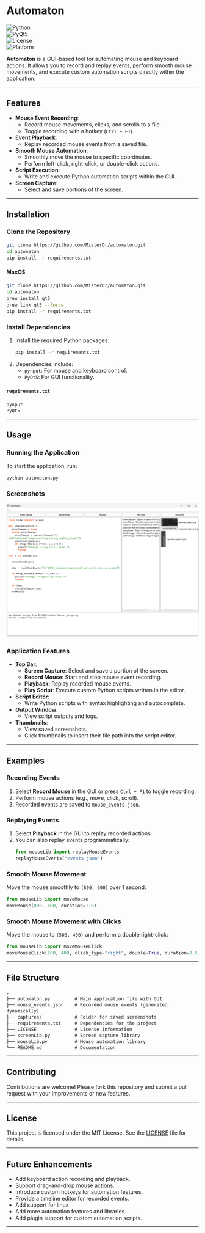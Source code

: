 
# Automaton

![Python](https://img.shields.io/badge/Python-3.x-blue.svg)  
![PyQt5](https://img.shields.io/badge/PyQt5-Supported-green.svg)  
![License](https://img.shields.io/badge/License-MIT-yellow.svg)  
![Platform](https://img.shields.io/badge/Platform-Windows%20|%20Linux%20|%20macOS-lightgrey.svg)  

**Automaton** is a GUI-based tool for automating mouse and keyboard actions. It allows you to record and replay events, perform smooth mouse movements, and execute custom automation scripts directly within the application.

---

## Features

- **Mouse Event Recording**:
  - Record mouse movements, clicks, and scrolls to a file.
  - Toggle recording with a hotkey (`Ctrl + F1`).
- **Event Playback**:
  - Replay recorded mouse events from a saved file.
- **Smooth Mouse Automation**:
  - Smoothly move the mouse to specific coordinates.
  - Perform left-click, right-click, or double-click actions.
- **Script Execution**:
  - Write and execute Python automation scripts within the GUI.
- **Screen Capture**:
  - Select and save portions of the screen.

---

## Installation

### Clone the Repository
```bash
git clone https://github.com/MisterDr/automaton.git
cd automaton
pip install -r requirements.txt
```
#### MacOS
```bash
git clone https://github.com/MisterDr/automaton.git
cd automaton
brew install qt5
brew link qt5 --force
pip install -r requirements.txt
```

### Install Dependencies
1. Install the required Python packages:
   ```bash
   pip install -r requirements.txt
   ```
2. Dependencies include:
   - `pynput`: For mouse and keyboard control.
   - `PyQt5`: For GUI functionality.

#### `requirements.txt`
```
pynput
PyQt5
```

---

## Usage

### Running the Application
To start the application, run:
```bash
python automaton.py
```

### Screenshots
![Automaton GUI](site/screen1.png)

### Application Features
- **Top Bar**:
  - **Screen Capture**: Select and save a portion of the screen.
  - **Record Mouse**: Start and stop mouse event recording.
  - **Playback**: Replay recorded mouse events.
  - **Play Script**: Execute custom Python scripts written in the editor.
- **Script Editor**:
  - Write Python scripts with syntax highlighting and autocomplete.
- **Output Window**:
  - View script outputs and logs.
- **Thumbnails**:
  - View saved screenshots.
  - Click thumbnails to insert their file path into the script editor.

---

## Examples

### Recording Events
1. Select **Record Mouse** in the GUI or press `Ctrl + F1` to toggle recording.
2. Perform mouse actions (e.g., move, click, scroll).
3. Recorded events are saved to `mouse_events.json`.

### Replaying Events
1. Select **Playback** in the GUI to replay recorded actions.
2. You can also replay events programmatically:
   ```python
   from mouseLib import replayMouseEvents
   replayMouseEvents("events.json")
   ```

### Smooth Mouse Movement
Move the mouse smoothly to `(800, 600)` over 1 second:
```python
from mouseLib import moveMouse
moveMouse(800, 600, duration=1.0)
```

### Smooth Mouse Movement with Clicks
Move the mouse to `(500, 400)` and perform a double right-click:
```python
from mouseLib import moveMouseClick
moveMouseClick(500, 400, click_type="right", double=True, duration=0.5)
```

---

## File Structure
```
.
├── automaton.py         # Main application file with GUI
├── mouse_events.json    # Recorded mouse events (generated dynamically)
├── captures/            # Folder for saved screenshots
├── requirements.txt     # Dependencies for the project
├── LICENSE              # License information
├── screenLib.py         # Screen capture library
├── mouseLib.py          # Mouse automation library
└── README.md            # Documentation
```

---

## Contributing

Contributions are welcome! Please fork this repository and submit a pull request with your improvements or new features.

---

## License

This project is licensed under the MIT License. See the [LICENSE](LICENSE) file for details.

---

## Future Enhancements

- Add keyboard action recording and playback.
- Support drag-and-drop mouse actions.
- Introduce custom hotkeys for automation features.
- Provide a timeline editor for recorded events.
- Add support for linux
- Add more automation features and libraries.
- Add plugin support for custom automation scripts.

---
